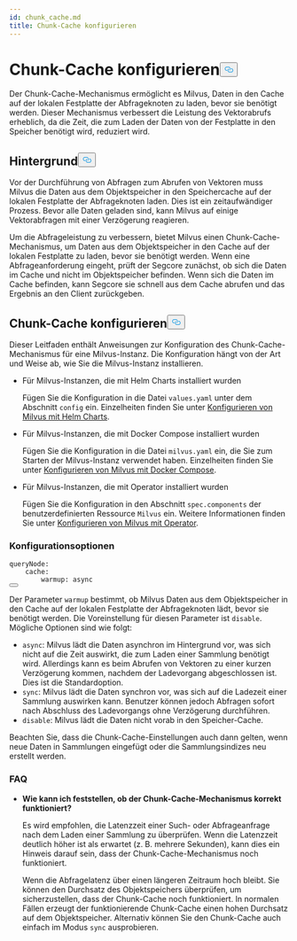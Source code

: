```yaml
---
id: chunk_cache.md
title: Chunk-Cache konfigurieren
---
```


<h1 id="Configure-Chunk-Cache" class="common-anchor-header">Chunk-Cache konfigurieren<button data-href="#Configure-Chunk-Cache" class="anchor-icon" translate="no">
      <svg translate="no"
        aria-hidden="true"
        focusable="false"
        height="20"
        version="1.1"
        viewBox="0 0 16 16"
        width="16"
      >
        <path
          fill="#0092E4"
          fill-rule="evenodd"
          d="M4 9h1v1H4c-1.5 0-3-1.69-3-3.5S2.55 3 4 3h4c1.45 0 3 1.69 3 3.5 0 1.41-.91 2.72-2 3.25V8.59c.58-.45 1-1.27 1-2.09C10 5.22 8.98 4 8 4H4c-.98 0-2 1.22-2 2.5S3 9 4 9zm9-3h-1v1h1c1 0 2 1.22 2 2.5S13.98 12 13 12H9c-.98 0-2-1.22-2-2.5 0-.83.42-1.64 1-2.09V6.25c-1.09.53-2 1.84-2 3.25C6 11.31 7.55 13 9 13h4c1.45 0 3-1.69 3-3.5S14.5 6 13 6z"
        ></path>
      </svg>
    </button></h1><p>Der Chunk-Cache-Mechanismus ermöglicht es Milvus, Daten in den Cache auf der lokalen Festplatte der Abfrageknoten zu laden, bevor sie benötigt werden. Dieser Mechanismus verbessert die Leistung des Vektorabrufs erheblich, da die Zeit, die zum Laden der Daten von der Festplatte in den Speicher benötigt wird, reduziert wird.</p>
<h2 id="Background" class="common-anchor-header">Hintergrund<button data-href="#Background" class="anchor-icon" translate="no">
      <svg translate="no"
        aria-hidden="true"
        focusable="false"
        height="20"
        version="1.1"
        viewBox="0 0 16 16"
        width="16"
      >
        <path
          fill="#0092E4"
          fill-rule="evenodd"
          d="M4 9h1v1H4c-1.5 0-3-1.69-3-3.5S2.55 3 4 3h4c1.45 0 3 1.69 3 3.5 0 1.41-.91 2.72-2 3.25V8.59c.58-.45 1-1.27 1-2.09C10 5.22 8.98 4 8 4H4c-.98 0-2 1.22-2 2.5S3 9 4 9zm9-3h-1v1h1c1 0 2 1.22 2 2.5S13.98 12 13 12H9c-.98 0-2-1.22-2-2.5 0-.83.42-1.64 1-2.09V6.25c-1.09.53-2 1.84-2 3.25C6 11.31 7.55 13 9 13h4c1.45 0 3-1.69 3-3.5S14.5 6 13 6z"
        ></path>
      </svg>
    </button></h2><p>Vor der Durchführung von Abfragen zum Abrufen von Vektoren muss Milvus die Daten aus dem Objektspeicher in den Speichercache auf der lokalen Festplatte der Abfrageknoten laden. Dies ist ein zeitaufwändiger Prozess. Bevor alle Daten geladen sind, kann Milvus auf einige Vektorabfragen mit einer Verzögerung reagieren.</p>
<p>Um die Abfrageleistung zu verbessern, bietet Milvus einen Chunk-Cache-Mechanismus, um Daten aus dem Objektspeicher in den Cache auf der lokalen Festplatte zu laden, bevor sie benötigt werden. Wenn eine Abfrageanforderung eingeht, prüft der Segcore zunächst, ob sich die Daten im Cache und nicht im Objektspeicher befinden. Wenn sich die Daten im Cache befinden, kann Segcore sie schnell aus dem Cache abrufen und das Ergebnis an den Client zurückgeben.</p>
<h2 id="Configure-Chunk-Cache" class="common-anchor-header">Chunk-Cache konfigurieren<button data-href="#Configure-Chunk-Cache" class="anchor-icon" translate="no">
      <svg translate="no"
        aria-hidden="true"
        focusable="false"
        height="20"
        version="1.1"
        viewBox="0 0 16 16"
        width="16"
      >
        <path
          fill="#0092E4"
          fill-rule="evenodd"
          d="M4 9h1v1H4c-1.5 0-3-1.69-3-3.5S2.55 3 4 3h4c1.45 0 3 1.69 3 3.5 0 1.41-.91 2.72-2 3.25V8.59c.58-.45 1-1.27 1-2.09C10 5.22 8.98 4 8 4H4c-.98 0-2 1.22-2 2.5S3 9 4 9zm9-3h-1v1h1c1 0 2 1.22 2 2.5S13.98 12 13 12H9c-.98 0-2-1.22-2-2.5 0-.83.42-1.64 1-2.09V6.25c-1.09.53-2 1.84-2 3.25C6 11.31 7.55 13 9 13h4c1.45 0 3-1.69 3-3.5S14.5 6 13 6z"
        ></path>
      </svg>
    </button></h2><p>Dieser Leitfaden enthält Anweisungen zur Konfiguration des Chunk-Cache-Mechanismus für eine Milvus-Instanz. Die Konfiguration hängt von der Art und Weise ab, wie Sie die Milvus-Instanz installieren.</p>
<ul>
<li><p>Für Milvus-Instanzen, die mit Helm Charts installiert wurden</p>
<p>Fügen Sie die Konfiguration in die Datei <code translate="no">values.yaml</code> unter dem Abschnitt <code translate="no">config</code> ein. Einzelheiten finden Sie unter <a href="/docs/de/v2.5.x/configure-helm.md">Konfigurieren von Milvus mit Helm Charts</a>.</p></li>
<li><p>Für Milvus-Instanzen, die mit Docker Compose installiert wurden</p>
<p>Fügen Sie die Konfiguration in die Datei <code translate="no">milvus.yaml</code> ein, die Sie zum Starten der Milvus-Instanz verwendet haben. Einzelheiten finden Sie unter <a href="/docs/de/v2.5.x/configure-docker.md">Konfigurieren von Milvus mit Docker Compose</a>.</p></li>
<li><p>Für Milvus-Instanzen, die mit Operator installiert wurden</p>
<p>Fügen Sie die Konfiguration in den Abschnitt <code translate="no">spec.components</code> der benutzerdefinierten Ressource <code translate="no">Milvus</code> ein. Weitere Informationen finden Sie unter <a href="/docs/de/v2.5.x/configure_operator.md">Konfigurieren von Milvus mit Operator</a>.</p></li>
</ul>
<h3 id="Configuration-options" class="common-anchor-header">Konfigurationsoptionen</h3><pre><code translate="no" class="language-yaml"><span class="hljs-attr">queryNode</span>:
    <span class="hljs-attr">cache</span>:
        <span class="hljs-attr">warmup</span>: <span class="hljs-keyword">async</span>
<button class="copy-code-btn"></button></code></pre>
<p>Der Parameter <code translate="no">warmup</code> bestimmt, ob Milvus Daten aus dem Objektspeicher in den Cache auf der lokalen Festplatte der Abfrageknoten lädt, bevor sie benötigt werden. Die Voreinstellung für diesen Parameter ist <code translate="no">disable</code>. Mögliche Optionen sind wie folgt:</p>
<ul>
<li><code translate="no">async</code>: Milvus lädt die Daten asynchron im Hintergrund vor, was sich nicht auf die Zeit auswirkt, die zum Laden einer Sammlung benötigt wird. Allerdings kann es beim Abrufen von Vektoren zu einer kurzen Verzögerung kommen, nachdem der Ladevorgang abgeschlossen ist.  Dies ist die Standardoption.</li>
<li><code translate="no">sync</code>: Milvus lädt die Daten synchron vor, was sich auf die Ladezeit einer Sammlung auswirken kann. Benutzer können jedoch Abfragen sofort nach Abschluss des Ladevorgangs ohne Verzögerung durchführen.</li>
<li><code translate="no">disable</code>: Milvus lädt die Daten nicht vorab in den Speicher-Cache.</li>
</ul>
<p>Beachten Sie, dass die Chunk-Cache-Einstellungen auch dann gelten, wenn neue Daten in Sammlungen eingefügt oder die Sammlungsindizes neu erstellt werden.</p>
<h3 id="FAQ" class="common-anchor-header">FAQ</h3><ul>
<li><p><strong>Wie kann ich feststellen, ob der Chunk-Cache-Mechanismus korrekt funktioniert?</strong></p>
<p>Es wird empfohlen, die Latenzzeit einer Such- oder Abfrageanfrage nach dem Laden einer Sammlung zu überprüfen. Wenn die Latenzzeit deutlich höher ist als erwartet (z. B. mehrere Sekunden), kann dies ein Hinweis darauf sein, dass der Chunk-Cache-Mechanismus noch funktioniert.</p>
<p>Wenn die Abfragelatenz über einen längeren Zeitraum hoch bleibt. Sie können den Durchsatz des Objektspeichers überprüfen, um sicherzustellen, dass der Chunk-Cache noch funktioniert. In normalen Fällen erzeugt der funktionierende Chunk-Cache einen hohen Durchsatz auf dem Objektspeicher. Alternativ können Sie den Chunk-Cache auch einfach im Modus <code translate="no">sync</code> ausprobieren.</p></li>
</ul>
